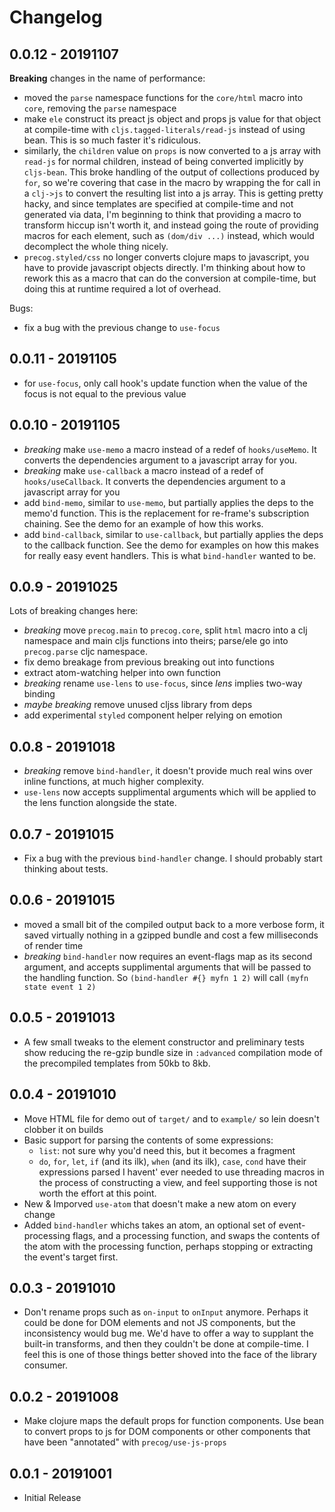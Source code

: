 # Changelog

## 0.0.12 - 20191107

**Breaking** changes in the name of performance:

- moved the `parse` namespace functions for the `core/html` macro into `core`, removing the `parse` namespace
- make `ele` construct its preact js object and props js value for that object at compile-time with `cljs.tagged-literals/read-js` instead of using bean. This is so much faster it's ridiculous.
- similarly, the `children` value on `props` is now converted to a js array with `read-js` for normal children, instead of being converted implicitly by `cljs-bean`. This broke handling of the output of collections produced by `for`, so we're covering that case in the macro by wrapping the for call in a `clj->js` to convert the resulting list into a js array. This is getting pretty hacky, and since templates are specified at compile-time and not generated via data, I'm beginning to think that providing a macro to transform hiccup isn't worth it, and instead going the route of providing macros for each element, such as `(dom/div ...)` instead, which would decomplect the whole thing nicely.
- `precog.styled/css` no longer converts clojure maps to javascript, you have to provide javascript objects directly. I'm thinking about how to rework this as a macro that can do the conversion at compile-time, but doing this at runtime required a lot of overhead.

Bugs:

- fix a bug with the previous change to `use-focus`

## 0.0.11 - 20191105

- for `use-focus`, only call hook's update function when the value of the focus is not equal to the previous value

## 0.0.10 - 20191105

- *breaking* make `use-memo` a macro instead of a redef of `hooks/useMemo`. It converts the dependencies argument to a javascript array for you.
- *breaking* make `use-callback` a macro instead of a redef of `hooks/useCallback`. It converts the dependencies argument to a javascript array for you
- add `bind-memo`, similar to `use-memo`, but partially applies the deps to the memo'd function. This is the replacement for re-frame's subscription chaining. See the demo for an example of how this works.
- add `bind-callback`, similar to `use-callback`, but partially applies the deps to the callback function. See the demo for examples on how this makes for really easy event handlers. This is what `bind-handler` wanted to be.

## 0.0.9 - 20191025

Lots of breaking changes here:

- *breaking* move `precog.main` to `precog.core`, split `html` macro into a clj namespace and main cljs functions into theirs; parse/ele go into `precog.parse` cljc namespace.
- fix demo breakage from previous breaking out into functions
- extract atom-watching helper into own function
- *breaking* rename `use-lens` to `use-focus`, since _lens_ implies two-way binding
- *maybe breaking* remove unused cljss library from deps
- add experimental `styled` component helper relying on emotion

## 0.0.8 - 20191018

- *breaking* remove `bind-handler`, it doesn't provide much real wins over inline functions, at much higher complexity.
- `use-lens` now accepts supplimental arguments which will be applied to the lens function alongside the state.

## 0.0.7 - 20191015

- Fix a bug with the previous `bind-handler` change. I should probably start thinking about tests.

## 0.0.6 - 20191015

- moved a small bit of the compiled output back to a more verbose form, it saved virtually nothing in a gzipped bundle and cost a few milliseconds of render time
- *breaking* `bind-handler` now requires an event-flags map as its second argument, and accepts supplimental arguments that will be passed to the handling function. So `(bind-handler #{} myfn 1 2)` will call `(myfn state event 1 2)`

## 0.0.5 - 20191013

- A few small tweaks to the element constructor and preliminary tests show reducing the re-gzip bundle size in `:advanced` compilation mode of the precompiled templates from 50kb to 8kb.

## 0.0.4 - 20191010

- Move HTML file for demo out of `target/` and to `example/` so lein doesn't clobber it on builds
- Basic support for parsing the contents of some expressions:
    - `list`: not sure why you'd need this, but it becomes a fragment
    - `do`, `for`, `let`, `if` (and its ilk), `when` (and its ilk), `case`, `cond` have their expressions parsed
  I havent' ever needed to use threading macros in the process of constructing a view, and feel supporting those
  is not worth the effort at this point.
- New & Imporved `use-atom` that doesn't make a new atom on every change
- Added `bind-handler` whichs takes an atom, an optional set of event-processing flags, and a processing function,
  and swaps the contents of the atom with the processing function, perhaps stopping or extracting the event's target first.

## 0.0.3 - 20191010

- Don't rename props such as `on-input` to `onInput` anymore. Perhaps it could be done for DOM elements and not JS components, but the inconsistency would bug me. We'd have to offer a way to supplant the built-in transforms, and then they couldn't be done at compile-time. I feel this is one of those things better shoved into the face of the library consumer.

## 0.0.2 - 20191008

- Make clojure maps the default props for function components. Use bean to convert props to js for DOM components or other components that have been "annotated" with `precog/use-js-props`

## 0.0.1 - 20191001

- Initial Release
